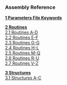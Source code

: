 ### Assembly Reference

**[1 Parameters File Keywords](asmref/agp.md)**

**[2 Routines](asmref/asma_d.md)**  
[2.1 Routines A-D](asmref/asma_d.md#21-routines-a-d)  
[2.2 Routines E-F](asmref/asme_f.md#22-routines-e-f)  
[2.3 Routines G-G](asmref/asmg_g.md#23-routines-g-g)  
[2.4 Routines H-L](asmref/asmh_l.md#24-routines-h-l)  
[2.5 Routines M-Q](asmref/asmm_q.md#25-routines-m-q)  
[2.6 Routines R-U](asmref/asmr_u.md#26-routines-r-u)  
[2.7 Routines V-Z](asmref/asmv_z.md#27-routines-v-z)  

**[3 Structures](asmref/asmstrac.md)**  
[3.1 Structures A-C](asmref/asmstrac.md#31-structures-a-c)  
